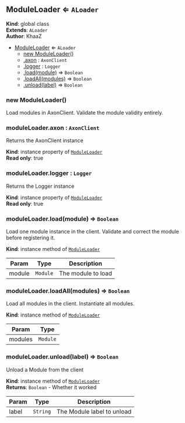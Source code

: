 <a name="ModuleLoader"></a>

## ModuleLoader ⇐ <code>ALoader</code>
**Kind**: global class  
**Extends**: <code>ALoader</code>  
**Author**: KhaaZ  

* [ModuleLoader](#ModuleLoader) ⇐ <code>ALoader</code>
    * [new ModuleLoader()](#new_ModuleLoader_new)
    * [.axon](#ModuleLoader+axon) : <code>AxonClient</code>
    * [.logger](#ModuleLoader+logger) : <code>Logger</code>
    * [.load(module)](#ModuleLoader+load) ⇒ <code>Boolean</code>
    * [.loadAll(modules)](#ModuleLoader+loadAll) ⇒ <code>Boolean</code>
    * [.unload(label)](#ModuleLoader+unload) ⇒ <code>Boolean</code>

<a name="new_ModuleLoader_new"></a>

### new ModuleLoader()
Load modules in AxonClient.
Validate the module validity entirely.

<a name="ModuleLoader+axon"></a>

### moduleLoader.axon : <code>AxonClient</code>
Returns the AxonClient instance

**Kind**: instance property of [<code>ModuleLoader</code>](#ModuleLoader)  
**Read only**: true  
<a name="ModuleLoader+logger"></a>

### moduleLoader.logger : <code>Logger</code>
Returns the Logger instance

**Kind**: instance property of [<code>ModuleLoader</code>](#ModuleLoader)  
**Read only**: true  
<a name="ModuleLoader+load"></a>

### moduleLoader.load(module) ⇒ <code>Boolean</code>
Load one module instance in the client.
Validate and correct the module before registering it.

**Kind**: instance method of [<code>ModuleLoader</code>](#ModuleLoader)  

| Param | Type | Description |
| --- | --- | --- |
| module | <code>Module</code> | The module to load |

<a name="ModuleLoader+loadAll"></a>

### moduleLoader.loadAll(modules) ⇒ <code>Boolean</code>
Load all modules in the client.
Instantiate all modules.

**Kind**: instance method of [<code>ModuleLoader</code>](#ModuleLoader)  

| Param | Type |
| --- | --- |
| modules | <code>Module</code> | 

<a name="ModuleLoader+unload"></a>

### moduleLoader.unload(label) ⇒ <code>Boolean</code>
Unload a Module from the client

**Kind**: instance method of [<code>ModuleLoader</code>](#ModuleLoader)  
**Returns**: <code>Boolean</code> - Whether it worked  

| Param | Type | Description |
| --- | --- | --- |
| label | <code>String</code> | The Module label to unload |

